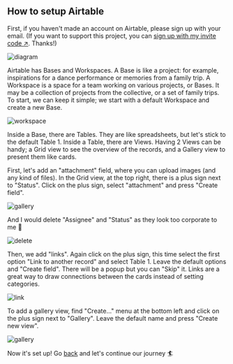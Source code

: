 How to setup Airtable
--------

First, if you haven't made an account on Airtable, please sign up with your email. (If you want to support this project, you can [sign up with my invite code :arrow_upper_right:](https://airtable.com/invite/r/vt3Outyp). Thanks!)

![diagram](https://cdn.glitch.global/61984d65-52b6-418b-b420-2547b4acca3d/airtable-diagram.png?v=1693822525408)

Airtable has Bases and Workspaces. A Base is like a project: for example, inspirations for a dance performance or memories from a family trip. A Workspace is a space for a team working on various projects, or Bases. It may be a collection of projects from the collective, or a set of family trips. To start, we can keep it simple; we start with a default Workspace and create a new Base.

![workspace](https://cdn.glitch.global/61984d65-52b6-418b-b420-2547b4acca3d/a54b0a1a-0c99-4b71-88d3-5f266413e9cc.image.png?v=1693751711729)

Inside a Base, there are Tables. They are like spreadsheets, but let's stick to the default Table 1. Inside a Table, there are Views. Having 2 Views can be handy; a Grid view to see the overview of the records, and a Gallery view to present them like cards.

First, let's add an "attachment" field, where you can upload images (and any kind of files). In the Grid view, at the top right, there is a plus sign next to "Status". Click on the plus sign, select "attachment" and press "Create field".

![gallery](https://cdn.glitch.global/61984d65-52b6-418b-b420-2547b4acca3d/airtable-add-attachments.png?v=1693751898749)

And I would delete "Assignee" and "Status" as they look too corporate to me :rofl:

![delete](https://cdn.glitch.global/61984d65-52b6-418b-b420-2547b4acca3d/airtable-delete-field.png?v=1693756236808)

Then, we add "links". Again click on the plus sign, this time select the first option "Link to another record" and select Table 1. Leave the default options and "Create field". There will be a popup but you can "Skip" it. Links are a great way to draw connections between the cards instead of setting categories.

![link](https://cdn.glitch.global/61984d65-52b6-418b-b420-2547b4acca3d/airtable-link.png?v=1693756235452)

To add a gallery view, find "Create..." menu at the bottom left and click on the plus sign next to "Gallery". Leave the default name and press "Create new view". 

![gallery](https://cdn.glitch.global/61984d65-52b6-418b-b420-2547b4acca3d/airtable-add-gallery.png?v=1693751898749)

Now it's set up! Go [back](#doc/start) and let's continue our journey :surfer:
